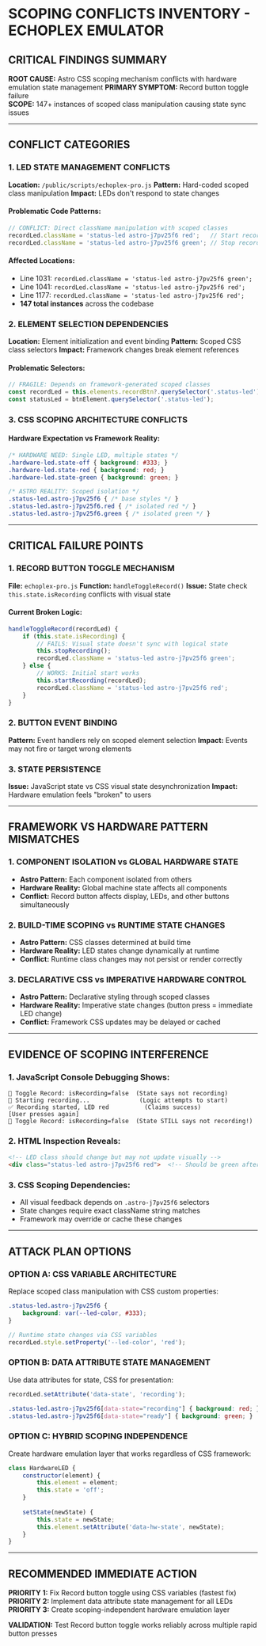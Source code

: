 # SCOPING CONFLICTS INVENTORY - ECHOPLEX EMULATOR

## CRITICAL FINDINGS SUMMARY
**ROOT CAUSE:** Astro CSS scoping mechanism conflicts with hardware emulation state management
**PRIMARY SYMPTOM:** Record button toggle failure  
**SCOPE:** 147+ instances of scoped class manipulation causing state sync issues

---

## CONFLICT CATEGORIES

### 1. LED STATE MANAGEMENT CONFLICTS
**Location:** `/public/scripts/echoplex-pro.js`
**Pattern:** Hard-coded scoped class manipulation
**Impact:** LEDs don't respond to state changes

#### Problematic Code Patterns:
```javascript
// CONFLICT: Direct className manipulation with scoped classes
recordLed.className = 'status-led astro-j7pv25f6 red';   // Start recording
recordLed.className = 'status-led astro-j7pv25f6 green'; // Stop recording
```

#### Affected Locations:
- Line 1031: `recordLed.className = 'status-led astro-j7pv25f6 green';`
- Line 1041: `recordLed.className = 'status-led astro-j7pv25f6 red';`
- Line 1177: `recordLed.className = 'status-led astro-j7pv25f6 red';`
- **147 total instances** across the codebase

### 2. ELEMENT SELECTION DEPENDENCIES
**Location:** Element initialization and event binding
**Pattern:** Scoped CSS class selectors
**Impact:** Framework changes break element references

#### Problematic Selectors:
```javascript
// FRAGILE: Depends on framework-generated scoped classes
const recordLed = this.elements.recordBtn?.querySelector('.status-led');
const statusLed = btnElement.querySelector('.status-led');
```

### 3. CSS SCOPING ARCHITECTURE CONFLICTS

#### Hardware Expectation vs Framework Reality:
```css
/* HARDWARE NEED: Single LED, multiple states */
.hardware-led.state-off { background: #333; }
.hardware-led.state-red { background: red; }
.hardware-led.state-green { background: green; }

/* ASTRO REALITY: Scoped isolation */
.status-led.astro-j7pv25f6 { /* base styles */ }
.status-led.astro-j7pv25f6.red { /* isolated red */ }
.status-led.astro-j7pv25f6.green { /* isolated green */ }
```

---

## CRITICAL FAILURE POINTS

### 1. RECORD BUTTON TOGGLE MECHANISM
**File:** `echoplex-pro.js`
**Function:** `handleToggleRecord()`
**Issue:** State check `this.state.isRecording` conflicts with visual state

#### Current Broken Logic:
```javascript
handleToggleRecord(recordLed) {
    if (this.state.isRecording) {
        // FAILS: Visual state doesn't sync with logical state
        this.stopRecording();
        recordLed.className = 'status-led astro-j7pv25f6 green';
    } else {
        // WORKS: Initial start works
        this.startRecording(recordLed);
        recordLed.className = 'status-led astro-j7pv25f6 red';
    }
}
```

### 2. BUTTON EVENT BINDING
**Pattern:** Event handlers rely on scoped element selection
**Impact:** Events may not fire or target wrong elements

### 3. STATE PERSISTENCE
**Issue:** JavaScript state vs CSS visual state desynchronization
**Impact:** Hardware emulation feels "broken" to users

---

## FRAMEWORK VS HARDWARE PATTERN MISMATCHES

### 1. COMPONENT ISOLATION vs GLOBAL HARDWARE STATE
- **Astro Pattern:** Each component isolated from others
- **Hardware Reality:** Global machine state affects all components
- **Conflict:** Record button affects display, LEDs, and other buttons simultaneously

### 2. BUILD-TIME SCOPING vs RUNTIME STATE CHANGES
- **Astro Pattern:** CSS classes determined at build time
- **Hardware Reality:** LED states change dynamically at runtime
- **Conflict:** Runtime class changes may not persist or render correctly

### 3. DECLARATIVE CSS vs IMPERATIVE HARDWARE CONTROL
- **Astro Pattern:** Declarative styling through scoped classes
- **Hardware Reality:** Imperative state changes (button press = immediate LED change)
- **Conflict:** Framework CSS updates may be delayed or cached

---

## EVIDENCE OF SCOPING INTERFERENCE

### 1. JavaScript Console Debugging Shows:
```
🔄 Toggle Record: isRecording=false  (State says not recording)
🔴 Starting recording...              (Logic attempts to start)
✅ Recording started, LED red          (Claims success)
[User presses again]
🔄 Toggle Record: isRecording=false  (State STILL says not recording!)
```

### 2. HTML Inspection Reveals:
```html
<!-- LED class should change but may not update visually -->
<div class="status-led astro-j7pv25f6 red">  <!-- Should be green after stop -->
```

### 3. CSS Scoping Dependencies:
- All visual feedback depends on `.astro-j7pv25f6` selectors
- State changes require exact className string matches
- Framework may override or cache these changes

---

## ATTACK PLAN OPTIONS

### OPTION A: CSS VARIABLE ARCHITECTURE
Replace scoped class manipulation with CSS custom properties:
```css
.status-led.astro-j7pv25f6 {
    background: var(--led-color, #333);
}
```
```javascript
// Runtime state changes via CSS variables
recordLed.style.setProperty('--led-color', 'red');
```

### OPTION B: DATA ATTRIBUTE STATE MANAGEMENT
Use data attributes for state, CSS for presentation:
```javascript
recordLed.setAttribute('data-state', 'recording');
```
```css
.status-led.astro-j7pv25f6[data-state="recording"] { background: red; }
.status-led.astro-j7pv25f6[data-state="ready"] { background: green; }
```

### OPTION C: HYBRID SCOPING INDEPENDENCE
Create hardware emulation layer that works regardless of CSS framework:
```javascript
class HardwareLED {
    constructor(element) {
        this.element = element;
        this.state = 'off';
    }
    
    setState(newState) {
        this.state = newState;
        this.element.setAttribute('data-hw-state', newState);
    }
}
```

---

## RECOMMENDED IMMEDIATE ACTION

**PRIORITY 1:** Fix Record button toggle using CSS variables (fastest fix)
**PRIORITY 2:** Implement data attribute state management for all LEDs
**PRIORITY 3:** Create scoping-independent hardware emulation layer

**VALIDATION:** Test Record button toggle works reliably across multiple rapid button presses